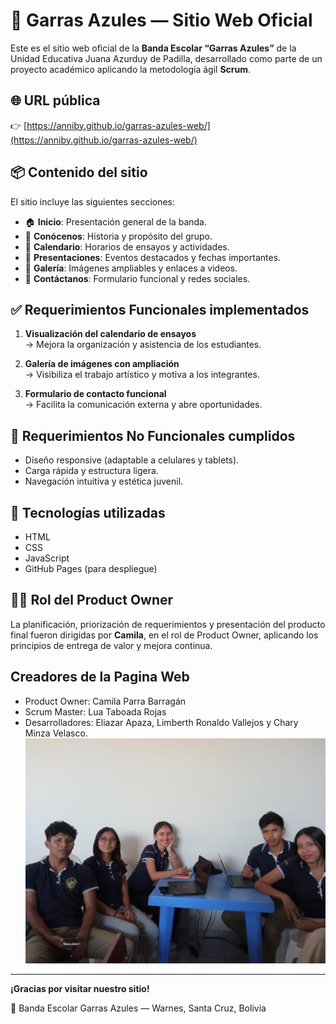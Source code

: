 # 🎺 Garras Azules — Sitio Web Oficial

Este es el sitio web oficial de la **Banda Escolar “Garras Azules”** de la Unidad Educativa Juana Azurduy de Padilla, desarrollado como parte de un proyecto académico aplicando la metodología ágil **Scrum**.

## 🌐 URL pública

👉 [https://anniby.github.io/garras-azules-web/](https://anniby.github.io/garras-azules-web/)

## 📦 Contenido del sitio

El sitio incluye las siguientes secciones:

- 🏠 **Inicio**: Presentación general de la banda.
- 🎺 **Conócenos**: Historia y propósito del grupo.
- 📅 **Calendario**: Horarios de ensayos y actividades.
- 🎤 **Presentaciones**: Eventos destacados y fechas importantes.
- 📸 **Galería**: Imágenes ampliables y enlaces a videos.
- 💌 **Contáctanos**: Formulario funcional y redes sociales.

## ✅ Requerimientos Funcionales implementados

1. **Visualización del calendario de ensayos**  
   → Mejora la organización y asistencia de los estudiantes.

2. **Galería de imágenes con ampliación**  
   → Visibiliza el trabajo artístico y motiva a los integrantes.

3. **Formulario de contacto funcional**  
   → Facilita la comunicación externa y abre oportunidades.

## 📱 Requerimientos No Funcionales cumplidos

- Diseño responsive (adaptable a celulares y tablets).
- Carga rápida y estructura ligera.
- Navegación intuitiva y estética juvenil.

## 🚀 Tecnologías utilizadas

- HTML
- CSS
- JavaScript
- GitHub Pages (para despliegue)

## 👩‍💻 Rol del Product Owner

La planificación, priorización de requerimientos y presentación del producto final fueron dirigidas por **Camila**, en el rol de Product Owner, aplicando los principios de entrega de valor y mejora continua.

## Creadores de la Pagina Web
  - Product Owner: Camila Parra Barragán 
  - Scrum Master: Lua Taboada Rojas 
  - Desarrolladores: Eliazar Apaza, Limberth Ronaldo Vallejos y Chary Minza Velasco.
![Integrantes del Equipo: ](img\integrantes_paginaweb.jpg)

---

**¡Gracias por visitar nuestro sitio!** 


💙 Banda Escolar Garras Azules — Warnes, Santa Cruz, Bolivia
